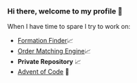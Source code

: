 ### Hi there, welcome to my profile 👋
When I have time to spare I try to work on:
- [Formation Finder](https://github.com/nicoloridulfo/Formation-Finder)📈 
- [Order Matching Engine](https://github.com/nicoloridulfo/Order-Matching-Engine)📈 
- **Private Repository** 📈 
- [Advent of Code](https://github.com/nicoloridulfo/advent-of-code) 🎄
